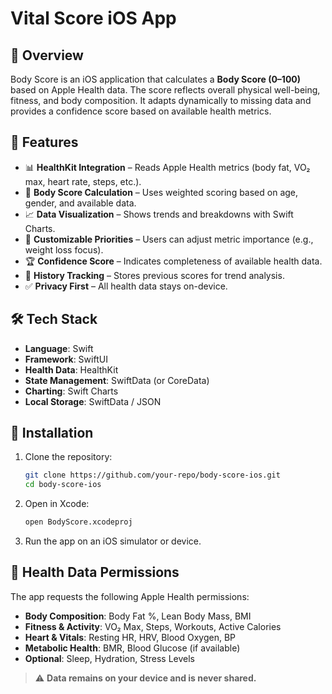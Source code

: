 # Vital Score iOS App

## 📌 Overview
Body Score is an iOS application that calculates a **Body Score (0–100)** based on Apple Health data. The score reflects overall physical well-being, fitness, and body composition. It adapts dynamically to missing data and provides a confidence score based on available health metrics.

## 🚀 Features
- 📊 **HealthKit Integration** – Reads Apple Health metrics (body fat, VO₂ max, heart rate, steps, etc.).
- 🔢 **Body Score Calculation** – Uses weighted scoring based on age, gender, and available data.
- 📈 **Data Visualization** – Shows trends and breakdowns with Swift Charts.
- 🎯 **Customizable Priorities** – Users can adjust metric importance (e.g., weight loss focus).
- 🏆 **Confidence Score** – Indicates completeness of available health data.
- 📅 **History Tracking** – Stores previous scores for trend analysis.
- ✅ **Privacy First** – All health data stays on-device.

## 🛠️ Tech Stack
- **Language**: Swift
- **Framework**: SwiftUI
- **Health Data**: HealthKit
- **State Management**: SwiftData (or CoreData)
- **Charting**: Swift Charts
- **Local Storage**: SwiftData / JSON

## 📲 Installation
1. Clone the repository:
   ```sh
   git clone https://github.com/your-repo/body-score-ios.git
   cd body-score-ios
   ```
2. Open in Xcode:
   ```sh
   open BodyScore.xcodeproj
   ```
3. Run the app on an iOS simulator or device.

## 🔐 Health Data Permissions
The app requests the following Apple Health permissions:
- **Body Composition**: Body Fat %, Lean Body Mass, BMI
- **Fitness & Activity**: VO₂ Max, Steps, Workouts, Active Calories
- **Heart & Vitals**: Resting HR, HRV, Blood Oxygen, BP
- **Metabolic Health**: BMR, Blood Glucose (if available)
- **Optional**: Sleep, Hydration, Stress Levels

> ⚠️ **Data remains on your device and is never shared.**

